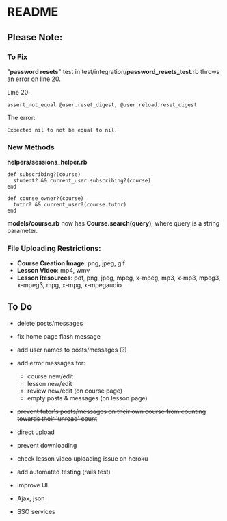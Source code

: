 # README

## Please Note:

### To Fix
    
"**password resets**" test in test/integration/**password_resets_test**.rb
throws an error on line 20.

Line 20:
```
assert_not_equal @user.reset_digest, @user.reload.reset_digest
```

The error:
```
Expected nil to not be equal to nil.
```

### New Methods
**helpers/sessions_helper.rb**
```
def subscribing?(course)
  student? && current_user.subscribing?(course)
end

def course_owner?(course)
  tutor? && current_user?(course.tutor)
end
```
**models/course.rb** now has **Course.search(query)**, where query is a string
parameter.

### File Uploading Restrictions:
  - **Course Creation Image**: png, jpeg, gif
  - **Lesson Video**: mp4, wmv
  - **Lesson Resources**: pdf, png, jpeg, mpeg, x-mpeg, mp3, x-mp3, mpeg3, x-mpeg3, mpg, x-mpg, x-mpegaudio

## To Do

- delete posts/messages
- fix home page flash message
- add user names to posts/messages (?)
- add error messages for: 
  - course new/edit
  - lesson new/edit
  - review new/edit (on course page)
  - empty posts & messages (on lesson page)
- ~~prevent tutor's posts/messages on their own course from counting towards their 'unread' count~~

- direct upload
- prevent downloading
- check lesson video uploading issue on heroku
- add automated testing (rails test)
- improve UI

- Ajax, json
- SSO services
